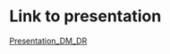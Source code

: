 # Link to presentation

[Presentation_DM_DR](https://docs.google.com/presentation/d/1mp9I-WXhVUiRklhdi9MYg5vCmvlFldsfqdV-8MAeM84/edit?usp=sharing)